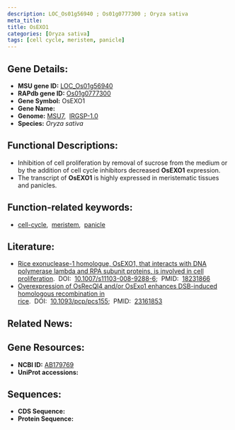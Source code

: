 ```yaml
---
description: LOC_Os01g56940 ; Os01g0777300 ; Oryza sativa
meta_title:
title: OsEXO1
categories: [Oryza sativa]
tags: [cell cycle, meristem, panicle]
---
```


## Gene Details:
- **MSU gene ID:** [LOC_Os01g56940](http://rice.uga.edu/cgi-bin/ORF_infopage.cgi?orf=LOC_Os01g56940)  
- **RAPdb gene ID:** [Os01g0777300](https://rapdb.dna.affrc.go.jp/locus/?name=Os01g0777300)  
- **Gene Symbol:** OsEXO1
- **Gene Name:**
- **Genome:**  [MSU7](http://rice.uga.edu/),&nbsp;&nbsp;[IRGSP-1.0](https://rapdb.dna.affrc.go.jp/download/irgsp1.html)
- **Species:** *Oryza sativa*

## Functional Descriptions:
   - Inhibition of cell proliferation by removal of sucrose from the medium or by the addition of cell cycle inhibitors decreased **OsEXO1** expression.
   - The transcript of **OsEXO1** is highly expressed in meristematic tissues and panicles.

## Function-related keywords:
   - [cell-cycle](/tags/cell-cycle/),&nbsp;&nbsp;[meristem](/tags/meristem/),&nbsp;&nbsp;[panicle](/tags/panicle/)

## Literature:
   - [Rice exonuclease-1 homologue, OsEXO1, that interacts with DNA polymerase lambda and RPA subunit proteins, is involved in cell proliferation](https://www.doi.org/10.1007/s11103-008-9288-6).&nbsp;&nbsp;DOI:&nbsp;&nbsp;[10.1007/s11103-008-9288-6](https://www.doi.org/10.1007/s11103-008-9288-6);&nbsp;&nbsp;PMID:&nbsp;&nbsp;[18231866](https://pubmed.ncbi.nlm.nih.gov/18231866/)
   - [Overexpression of OsRecQl4 and/or OsExo1 enhances DSB-induced homologous recombination in rice](https://www.doi.org/10.1093/pcp/pcs155).&nbsp;&nbsp;DOI:&nbsp;&nbsp;[10.1093/pcp/pcs155](https://www.doi.org/10.1093/pcp/pcs155);&nbsp;&nbsp;PMID:&nbsp;&nbsp;[23161853](https://pubmed.ncbi.nlm.nih.gov/23161853/)

## Related News:

## Gene Resources:
- **NCBI ID:**  [AB179769](http://www.ncbi.nlm.nih.gov/nuccore/AB179769)
- **UniProt accessions:** [](https://www.uniprot.org/uniprotkb//entry)

## Sequences:
- **CDS Sequence:**
- **Protein Sequence:**
